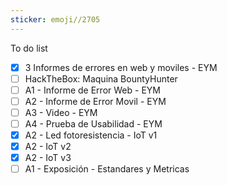```yaml
---
sticker: emoji//2705
---
```

 To do list 

- [x] 3 Informes de errores en web y moviles - EYM
- [ ] HackTheBox: Maquina BountyHunter
- [ ] A1 - Informe de Error Web - EYM
- [ ] A2 - Informe de Error Movil - EYM
- [ ] A3 - Video - EYM
- [ ] A4 - Prueba de Usabilidad - EYM
- [x] A2 - Led fotoresistencia - IoT v1
- [x] A2 - IoT v2
- [x] A2 - IoT v3
- [ ] A1 - Exposición - Estandares y Metricas